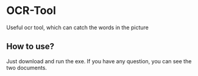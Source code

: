 # OCR-Tool
Useful ocr tool, which can catch the words in the picture

## How to use?
Just download and run the exe. If you have any question, you can see the two documents.